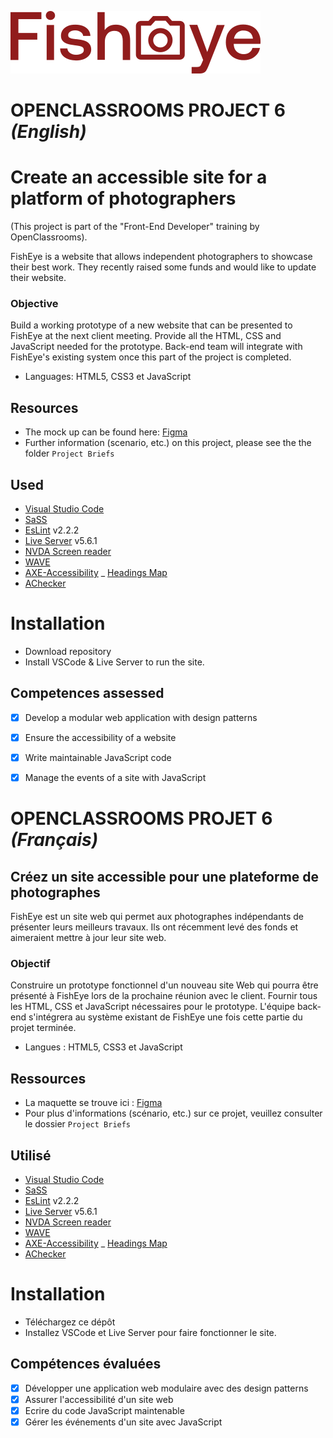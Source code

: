 ![FishEye](/public/images//logo/fisheye.svg)


# OPENCLASSROOMS PROJECT 6 *(English)*

# Create an accessible site for a platform of photographers

(This project is part of the "Front-End Developer" training by OpenClassrooms).

FishEye is a website that allows independent photographers to showcase their best work. They recently raised some funds and would like to update their website.

### Objective
Build a working prototype of a new website that can be presented to FishEye at the next client meeting. Provide all the HTML, CSS and JavaScript needed for the prototype. Back-end team will integrate with FishEye's existing system once this part of the project is completed.

-	Languages: HTML5, CSS3 et JavaScript

## Resources
- The mock up can be found here: [Figma](https://www.figma.com/file/pt8xJxC1QffW4HX16QhGZJ/UI-Design-FishEye-FR-OLD?node-id=0%3A1)
- Further information (scenario, etc.) on this project, please see the the folder `Project Briefs`

## Used

- [Visual Studio Code](https://code.visualstudio.com/)
- [SaSS](https://sass-lang.com/)
- [EsLint](https://eslint.org/) v2.2.2
- [Live Server](https://ritwickdey.github.io/vscode-live-server/) v5.6.1
- [NVDA Screen reader](https://www.nvaccess.org/)
- [WAVE](https://wave.webaim.org/)
- [AXE-Accessibility](https://www.deque.com/axe/)
_ [Headings Map](https://chrome.google.com/webstore/detail/headingsmap/flbjommegcjonpdmenkdiocclhjacmbi?hl=en)
- [AChecker](https://achecker.achecks.ca/checker/index.php)


# Installation 

-	Download repository
-	Install VSCode & Live Server to run the site.


## Competences assessed

- [x]	Develop a modular web application with design patterns
- [x]	Ensure the accessibility of a website
- [x]	Write maintainable JavaScript code
- [x]	Manage the events of a site with JavaScript



# OPENCLASSROOMS PROJET 6 *(Français)*

## Créez un site accessible pour une plateforme de photographes

FishEye est un site web qui permet aux photographes indépendants de présenter leurs meilleurs travaux. Ils ont récemment levé des fonds et aimeraient mettre à jour leur site web.

### Objectif
Construire un prototype fonctionnel d'un nouveau site Web qui pourra être présenté à FishEye lors de la prochaine réunion avec le client. Fournir tous les HTML, CSS et JavaScript nécessaires pour le prototype. L'équipe back-end s'intégrera au système existant de FishEye une fois cette partie du projet terminée.

-	Langues : HTML5, CSS3 et JavaScript

## Ressources
- La maquette se trouve ici : [Figma](https://www.figma.com/file/pt8xJxC1QffW4HX16QhGZJ/UI-Design-FishEye-FR-OLD?node-id=0%3A1)
- Pour plus d'informations (scénario, etc.) sur ce projet, veuillez consulter le dossier `Project Briefs`

## Utilisé

- [Visual Studio Code](https://code.visualstudio.com/)
- [SaSS](https://sass-lang.com/)
- [EsLint](https://eslint.org/) v2.2.2
- [Live Server](https://ritwickdey.github.io/vscode-live-server/) v5.6.1
- [NVDA Screen reader](https://www.nvaccess.org/)
- [WAVE](https://wave.webaim.org/)
- [AXE-Accessibility](https://www.deque.com/axe/)
_ [Headings Map](https://chrome.google.com/webstore/detail/headingsmap/flbjommegcjonpdmenkdiocclhjacmbi?hl=en)
- [AChecker](https://achecker.achecks.ca/checker/index.php)


# Installation 

- Téléchargez ce dépôt
- Installez VSCode et Live Server pour faire fonctionner le site.


## Compétences évaluées

- [x]	Développer une application web modulaire avec des design patterns
- [x]	Assurer l'accessibilité d'un site web
- [x]	Ecrire du code JavaScript maintenable
- [x] Gérer les événements d'un site avec JavaScript